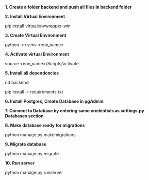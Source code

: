 **1. Create a folder backend and push all files in backend folder**

**2. Install Virtual Environment**

pip install virtualenvwrapper-win

**3. Create Virtual Environment**

python -m venv <env_name>

**4. Activate virtual Environment**

source <env_name>/Scripts/activate

**5. Install all dependencies**

cd backend

pip install -r requirements.txt 

**6. Install Postgres, Create Database in pgAdmin**

**7. Connect to Database by entering same credentials as settings.py Databases section** 

**8. Make database ready for migrations** 

python manage.py makemigrations

**9. Migrate database**

python manage.py migrate

**10. Run server**

python manage.py runserver

